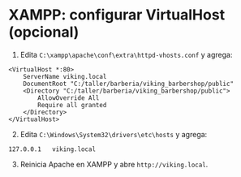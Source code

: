 # XAMPP: configurar VirtualHost (opcional)

1. Edita `C:\xampp\apache\conf\extra\httpd-vhosts.conf` y agrega:
```
<VirtualHost *:80>
    ServerName viking.local
    DocumentRoot "C:/taller/barberia/viking_barbershop/public"
    <Directory "C:/taller/barberia/viking_barbershop/public">
        AllowOverride All
        Require all granted
    </Directory>
</VirtualHost>
```
2. Edita `C:\Windows\System32\drivers\etc\hosts` y agrega:
```
127.0.0.1   viking.local
```
3. Reinicia Apache en XAMPP y abre `http://viking.local`.